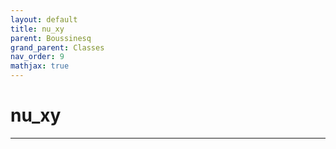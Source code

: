 ```yaml
---
layout: default
title: nu_xy
parent: Boussinesq
grand_parent: Classes
nav_order: 9
mathjax: true
---
```


#  nu_xy




---

